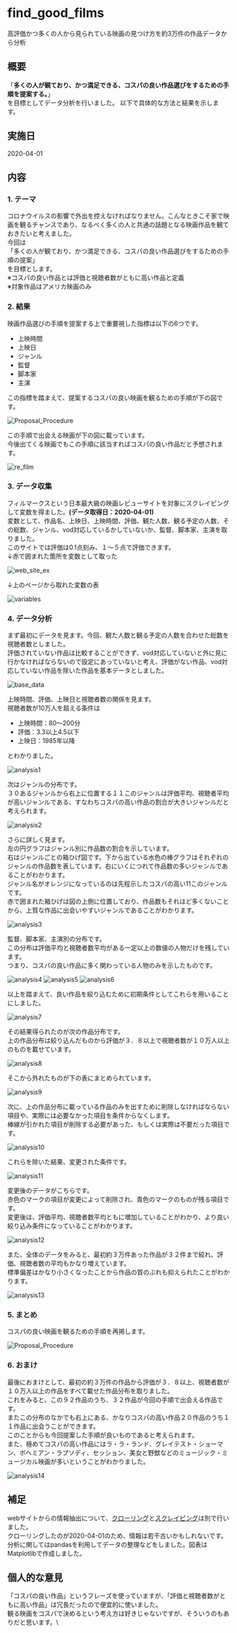 # find_good_films
高評価かつ多くの人から見られている映画の見つけ方を約3万件の作品データから分析

## 概要
「**多くの人が観ており、かつ満足できる、コスパの良い作品選びをするための手順を提案する。**」\
を目標としてデータ分析を行いました。
以下で具体的な方法と結果を示します。

## 実施日
2020-04-01

## 内容
### 1. テーマ
コロナウイルスの影響で外出を控えなければなりません。こんなときこそ家で映画を観るチャンスであり、なるべく多くの人と共通の話題となる映画作品を観ておきたいと考えました。\
今回は\
「多くの人が観ており、かつ満足できる、コスパの良い作品選びをするための手順の提案」\
を目標とします。\
※コスパの良い作品とは評価と視聴者数がともに高い作品と定義\
※対象作品はアメリカ映画のみ

### 2. 結果
映画作品選びの手順を提案する上で重要視した指標は以下の6つです。
- 上映時間
- 上映日
- ジャンル
- 監督
- 脚本家
- 主演

この指標を踏まえて、提案するコスパの良い映画を観るための手順が下の図です。


![Proposal_Procedure](https://github.com/hypknot74/find_good_films/blob/master/Proposal_Procedure.png)


この手順で出会える映画が下の図に載っています。\
今後出てくる映画でもこの手順に該当すればコスパの良い作品だと予想されます。


![re_film](https://github.com/hypknot74/find_good_films/blob/master/re_film.png)


### 3. データ収集
フィルマークスという日本最大級の映画レビューサイトを対象にスクレイピングして変数を得ました。**(データ取得日：2020-04-01)**\
変数として、作品名、上映日、上映時間、評価、観た人数、観る予定の人数、その総数、ジャンル、vod対応しているかしていないか、監督、脚本家、主演を取りました。\
このサイトでは評価は0.1点刻み、１〜５点で評価できます。\
↓赤で囲まれた箇所を変数として取った

![web_site_ex](https://github.com/hypknot74/find_good_films/blob/master/web_site_ex.png)


↓上のページから取れた変数の表


![variables](https://github.com/hypknot74/find_good_films/blob/master/variables.png)


### 4. データ分析
まず最初にデータを見ます。今回、観た人数と観る予定の人数を合わせた総数を視聴者数としました。\
評価されていない作品は比較することができず、vod対応していないと外に見に行かなければならないので設定にあっていないと考え、評価がない作品、vod対応していない作品を除いた作品を基本データとしました。


![base_data](https://github.com/hypknot74/find_good_films/blob/master/base_data.png)



上映時間、評価、上映日と視聴者数の関係を見ます。\
視聴者数が10万人を超える条件は
- 上映時間：80〜200分
- 評価：3.3以上4.5以下
- 上映日：1985年以降

とわかりました。


![analysis1](https://github.com/hypknot74/find_good_films/blob/master/analysis.png)



次はジャンルの分布です。\
３０あるジャンルから右上に位置する１１このジャンルは評価平均、視聴者平均が高いジャンルである、すなわちコスパの高い作品の割合が大きいジャンルだと考えられます。


![analysis2](https://github.com/hypknot74/find_good_films/blob/master/analysis2.png)


さらに詳しく見ます。\
左の円グラフはジャンル別に作品数の割合を示しています。\
右はジャンルごとの箱ひげ図です。下から出ている水色の棒グラフはそれぞれのジャンルの作品数を表しています。右にいくにつれて作品数の多いジャンルであることがわかります。\
ジャンル名がオレンジになっているのは先程示したコスパの高い11このジャンルです。\
赤で囲まれた箱ひげは図の上側に位置しており、作品数もそれほど多くないことから、上質な作品に出会いやすいジャンルであることがわかります。


![analysis3](https://github.com/hypknot74/find_good_films/blob/master/analysis3.png)



監督、脚本家、主演別の分布です。\
この分布は評価平均と視聴者数平均がある一定以上の数値の人物だけを残しています。\
つまり、コスパの良い作品に多く関わっている人物のみを示したものです。


![analysis4](https://github.com/hypknot74/find_good_films/blob/master/analysis4.png)
![analysis5](https://github.com/hypknot74/find_good_films/blob/master/analysis5.png)
![analysis6](https://github.com/hypknot74/find_good_films/blob/master/analysis6.png)



以上を踏まえて、良い作品を絞り込むために初期条件としてこれらを用いることにしました。


![analysis7](https://github.com/hypknot74/find_good_films/blob/master/analysis7.png)



その結果得られたのが次の作品分布です。\
上の作品分布は絞り込んだものから評価が３．８以上で視聴者数が１０万人以上のものを載せています。


![analysis8](https://github.com/hypknot74/find_good_films/blob/master/analysis8.png)



そこから外れたものが下の表にまとめられています。


![analysis9](https://github.com/hypknot74/find_good_films/blob/master/analysis9.png)



次に、上の作品分布に載っている作品のみを出すために削除しなければならない項目や、実際には必要なかった項目を条件からなくします。\
棒線が引かれた項目が削除する必要があった、もしくは実際は不要だった項目です。


![analysis10](https://github.com/hypknot74/find_good_films/blob/master/analysis10.png)



これらを除いた結果、変更された条件です。


![analysis11](https://github.com/hypknot74/find_good_films/blob/master/analysis11.png)



変更後のデータがこちらです。\
赤色のマークの項目が変更によって削除され、青色のマークのものが残る項目です。\
変更後は、評価平均、視聴者数平均ともに増加していることがわかり、より良い絞り込み条件になっていることがわかります。


![analysis12](https://github.com/hypknot74/find_good_films/blob/master/analysis12.png)



また、全体のデータをみると、最初約３万件あった作品が３２件まで絞れ、評価、視聴者数の平均もかなり増えています。\
標準偏差はかなり小さくなったことから作品の質のぶれも抑えられたことがわかります。


![analysis13](https://github.com/hypknot74/find_good_films/blob/master/analysis13.png)



### 5. まとめ
コスパの良い映画を観るための手順を再掲します。


![Proposal_Procedure](https://github.com/hypknot74/find_good_films/blob/master/Proposal_Procedure.png)



### 6. おまけ
最後におまけとして、最初の約３万件の作品から評価が３．８以上、視聴者数が１０万人以上の作品をすべて載せた作品分布を取りました。\
これをみると、この９２作品のうち、３２作品が今回の手順で出会える作品です。\
またこの分布のなかでも右上にある、かなりコスパの高い作品２０作品のうち１１作品に出会うことができます。\
このことからも今回提案した手順が良いものであると考えられます。\
また、極めてコスパの高い作品にはラ・ラ・ランド、グレイテスト・ショーマン、ボヘミアン・ラプソディ、セッション、美女と野獣などのミュージック・ミュージカル映画が多いということがわかりました。


![analysis14](https://github.com/hypknot74/find_good_films/blob/master/analysis14.png)


## 補足
webサイトからの情報抽出について、[クローリング](https://github.com/hypknot74/find_good_films/blob/master/crawling.py)と[スクレイピング](https://github.com/hypknot74/find_good_films/blob/master/scraping.py)は別で行いました。\
クローリングしたのが2020-04-01のため、情報は若干古いかもしれないです。\
分析に関してはpandasを利用してデータの整理などをしました。図表はMatplotlibで作成しました。


## 個人的な意見
「コスパの良い作品」というフレーズを使っていますが、「評価と視聴者数がともに高い作品」は冗長だったので便宜的に使いました。\
観る映画をコスパで決めるという考え方は好きじゃないですが、そういうのもありだと思います。\

